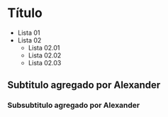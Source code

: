 # Título

- Lista 01
- Lista 02
    - Lista 02.01
    - Lista 02.02
    - Lista 02.03

## Subtitulo agregado por Alexander
### Subsubtitulo agregado por Alexander